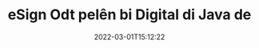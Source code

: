 ---
############################# Static ############################
layout: "auto-gen-signature"
date: 2022-03-01T15:12:22
draft: false
operation: Sign
signaturetype: Digital
fileformat: Odt
productName: Java
lang: ku
productCode: java
otherformats: pdf doc docx docm dot dotx odt ott xls xlsx xlsm xlsb ods ots xltx xltm pptx pptm
breadcrumb: Put Digital signature on Odt for Java

############################# Head ############################
head_title: "Zêdekirina îmzeyên elektronîkî yên dîjîtal li pelê Odt bi Java"
head_description: "Ji bo Java bi çend rêzikên kodê Îmzeya Dîjîtal bixin ser pelê Odt. API-ya Îmzekirina Belgeya GroupDocs bikar bînin da ku bi dehan formatên pelan îmze bikin."

############################# Header ############################
title: "eSign Odt pelên bi Digital di Java de"
description: "Meriv çawa bi çend rêzikên koda Java nîşana Digital zêde bike"
bg_image: "https://cms.admin.containerize.com/templates/aspose/App_Themes/V3/images/bg/header1.png"
bg_overlay: false
button:
    enable: true

############################# SubMenu ############################
submenu:
    enable: true

    left:
        img_alt: "GroupDocs.Signature for Java"
        image: "https://cms.admin.containerize.com/templates/groupdocs/images/product-logos/90x90-noborder/groupdocs-signature-java.png"
        product: "GroupDocs.Signature"
        platform: "Java"



############################# About ############################
about:
    enable: true
    title: "Derbarê GroupDocs.Signature for Java API-ya îmzeyên dîjîtal"
    content: |
        [GroupDocs.Signature for Java](https://products.groupdocs.com/signature/java/) API-ya populer e ku bi îmzeyên elektronîkî yên dîjîtal, bi sertîfîkayên dîjîtal ve, belgeyan çêdike. Ji bo îmzeyên dîjîtal API pelên sertîfîkayên PFX bikar tîne da ku belgeyê bi bişkojkên taybet û giştî yên parastî bi şîfreyê veqetîne. Dibe ku îmzeyên dîjîtal ji bo pejirandina belgeyên karsaziyê bi rûpela taybetî ya eSign PDF-ê re, pejirandina tevahî belgeyên Microsoft Office yên mîna Words, Excel, pelên Powerpoint, û belgeyên Open Office-ê werin bikar anîn. Xerîdar dikarin bi hêsanî îmzeyan wekî sererastkirina wan, rakirin an sererastkirina wan manîpule bikin. API ji bo lêgerîn û verastkirina îmzeyan rêyek peyda dike. Digel vê yekê, ji bo xwerûkirina îmzeyan gelek jêhatî têne peyda kirin.
    

############################# Steps ############################
steps:
    enable: true
    title_left: "Gavên îmzekirina Odt bi Digital di Java de"
    content_left: |
        [GroupDocs.Signature for Java](https://products.groupdocs.com/signature/java/) îmzakirina belgeyên Odt bi îmzeyên Digital zû û bi hêsanî peyda dike.
        
        * Nimûneyek ji çîna îmzayê biafirîne ku pelê Odt pêşkêş dike ku divê wekî rêyek an herikîna bîranînê were îmzekirin
        * Dersa SignOptions destnîşan bikin û hemî daneyên daxwazkirî bicîh bikin.
        * Rêbaza Signature.Sign() vexwend ku derana pelê Odt an jî herikîna bîrê derbas dike

    title_right: " Pêdiviyên Sîstemê"
    content_right: |
        GroupDocs.Signature for Java li ser hemî platform û pergalên xebitandinê yên sereke têne piştgirî kirin. Berî ku hûn koda jêrîn bicîh bikin, ji kerema xwe pê ewle bibin ku we şertên jêrîn li ser pergala we hatine saz kirin.

        * Pergalên xebitandinê: Microsoft Windows, Linux, MacOS
        * Jîngehên pêşkeftinê: NetBeans, Intellij IDEA, Eclipse, etc.
        * Java runtime: J2SE 6.0 and above
        * Nûtirîn GroupDocs.Signature for Java ji [Maven](https://repository.groupdocs.com/webapp/#/artifacts/browse/tree/General/repo/com/groupdocs/groupdocs-signature) bistînin
         
    code: |
        ```java    
                
        // Set up input Odt file
        String filePath = "input.odt";
        // Set up output file
        String outputFilePath = "output.odt";
        // Provide digital certificate
        String certificateFilePath = "certificate.pfx";

        // Instantiate Signature for input file
        Signature signature = new Signature(filePath);

        //Provide sign options
        DigitalSignOptions options = new DigitalSignOptions(certificateFilePath);

        // set certificate password
        options.setPassword("1234567890");

        // set signature position
        options.setLeft(50);
        options.setTop(200);

        // sign Odt document
        SignResult result = signature.sign(outputFilePath, options);

        ```

############################# Demos ############################
demos:
    enable: true
    title: "Îmzekirina belgeyên Odt bi Digital Demoya Zindî"
    content: |
       Naha bi serdana malpera [GroupDocs.Signature App](https://products.groupdocs.app/signature/family) pelê Odt bi îmzeyên cihêreng îmze bikin. Demoya serhêl a belaş li benda we ye.          

############################# More Formats ############################
more_formats:
    enable: true
    title: "Îmzeyên din ên piştgirî yên Digital ji bo Java"
    content: |
        "Her weha hûn dikarin Odt bi celebên din ên îmzayê re îmze bikin. Ji kerema xwe lîsteya jêrîn bibînin."
    format: 
       
       
back_to_top:
    enable: true
---